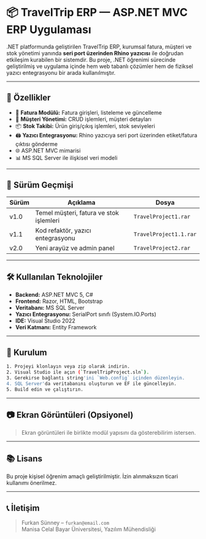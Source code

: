 # 📦 TravelTrip ERP — ASP.NET MVC ERP Uygulaması

.NET platformunda geliştirilen TravelTrip ERP, kurumsal fatura, müşteri ve stok yönetimi yanında **seri port üzerinden Rhino yazıcısı** ile doğrudan etkileşim kurabilen bir sistemdir. Bu proje, .NET öğrenimi sürecinde geliştirilmiş ve uygulama içinde hem web tabanlı çözümler hem de fiziksel yazıcı entegrasyonu bir arada kullanılmıştır.

---

## 🚀 Özellikler

- 📄 **Fatura Modülü:** Fatura girişleri, listeleme ve güncelleme
- 👤 **Müşteri Yönetimi:** CRUD işlemleri, müşteri detayları
- 📦 **Stok Takibi:** Ürün giriş/çıkış işlemleri, stok seviyeleri
- 🖨️ **Yazıcı Entegrasyonu:** Rhino yazıcıya seri port üzerinden etiket/fatura çıktısı gönderme
- 🌐 ASP.NET MVC mimarisi
- 📊 MS SQL Server ile ilişkisel veri modeli

---

## 🧩 Sürüm Geçmişi

| Sürüm | Açıklama | Dosya |
|-------|----------|--------|
| v1.0  | Temel müşteri, fatura ve stok işlemleri | `TravelProject1.rar` |
| v1.1  | Kod refaktör, yazıcı entegrasyonu | `TravelProject1.1.rar` |
| v2.0  | Yeni arayüz ve admin panel | `TravelProject2.rar` |

---

## 🛠️ Kullanılan Teknolojiler

- **Backend:** ASP.NET MVC 5, C#
- **Frontend:** Razor, HTML, Bootstrap
- **Veritabanı:** MS SQL Server
- **Yazıcı Entegrasyonu:** SerialPort sınıfı (System.IO.Ports)
- **IDE:** Visual Studio 2022
- **Veri Katmanı:** Entity Framework

---

## 🔧 Kurulum

```bash
1. Projeyi klonlayın veya zip olarak indirin.
2. Visual Studio ile açın (`TravelTripProject.sln`).
3. Gerekirse bağlantı string'ini `Web.config` içinden düzenleyin.
4. SQL Server'da veritabanını oluşturun ve EF ile güncelleyin.
5. Build edin ve çalıştırın.
```

---

## 📷 Ekran Görüntüleri (Opsiyonel)

> Ekran görüntüleri ile birlikte modül yapısını da gösterebilirim istersen.

---

## 📚 Lisans

Bu proje kişisel öğrenim amaçlı geliştirilmiştir. İzin alınmaksızın ticari kullanımı önerilmez.

---

## 📞 İletişim

> Furkan Sünney – `furkan@email.com`  
> Manisa Celal Bayar Üniversitesi, Yazılım Mühendisliği
